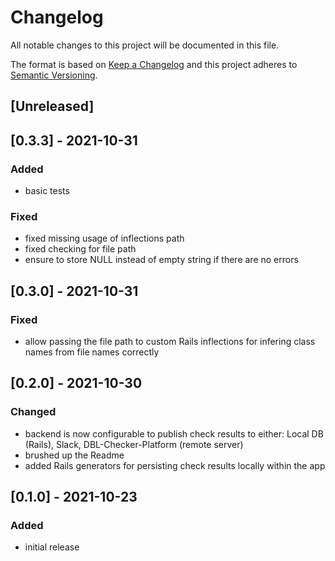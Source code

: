 # Changelog
All notable changes to this project will be documented in this file.

The format is based on [Keep a Changelog](https://keepachangelog.com/en/1.0.0/)
and this project adheres to [Semantic Versioning](https://semver.org/spec/v2.0.0.html).

## [Unreleased]

## [0.3.3] - 2021-10-31
### Added
- basic tests
### Fixed
- fixed missing usage of inflections path
- fixed checking for file path
- ensure to store NULL instead of empty string if there are no errors

## [0.3.0] - 2021-10-31
### Fixed
- allow passing the file path to custom Rails inflections for infering class names from file names correctly

## [0.2.0] - 2021-10-30
### Changed
- backend is now configurable to publish check results to either: Local DB (Rails), Slack, DBL-Checker-Platform (remote server)
- brushed up the Readme
- added Rails generators for persisting check results locally within the app

## [0.1.0] - 2021-10-23
### Added
- initial release
